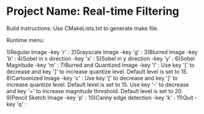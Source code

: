 # Project Name: Real-time Filtering

Build instructions:
Use CMakeLists.txt to generate make file.

Runtime menu:

1)Regular Image 		 -key 'r' :
2)Grayscale Image 		 -key 'g' :
3)Blurred Image 		 -key 'b' :
4)Sobel in x direction 		 -key 'x' :
5)Sobel in y direction 		 -key 'y' :
6)Sobel Magnitude 		 -key 'm' :
7)Burred and Quantized Image 	 -key 'l' :
	Use key '[' to decrease and key ']' to increase quantize level. Default level is set to 15.
8)Cartoonized Image 		 -key 'c' :
	Use key '[' to decrease and key ']' to increase quantize level. Default level is set to 15.
	Use key '-' to decrease and key '=' to increase magnitude threshold. Default level is set to 20.
9)Pencil Sketch Image 		 -key 'p' :
10)Canny edge detection 			 -key 'k' :
11)Quit 			 -key 'q' :
